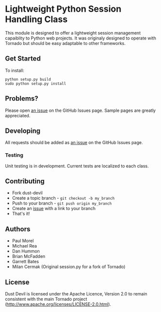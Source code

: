 # Lightweight Python Session Handling Class

This module is designed to offer a lightweight session management capaiblity to Python web projects.  It was originaly designed to operate with Tornado but should be easy adaptable to other frameworks.

## Get Started

To install:

    python setup.py build
    sudo python setup.py install

## Problems?

Please open [an issue][issues] on the GitHub Issues page. Sample pages are greatly appreciated.


## Developing

All requests should be added as [an issue][issues] on the GitHub Issues page.

### Testing

Unit testing is in development.  Current tests are localized to each class.

## Contributing

* Fork dust-devil
* Create a topic branch - `git checkout -b my_branch`
* Push to your branch - `git push origin my_branch`
* Create an [issue][issues] with a link to your branch
* That's it!


## Authors

* Paul Morel
* Michael Rea
* Dan Hummon
* Brian McFadden
* Garrett Bates
* Milan Cermak (Original session.py for a fork of Tornado)


## License

Dust Devil is licensed under the Apache Licence, Version 2.0 to remain consistent
with the main Tornado project (http://www.apache.org/licenses/LICENSE-2.0.html).

[issues]: http://github.com/PlaidCloud/dust-devil/issues
